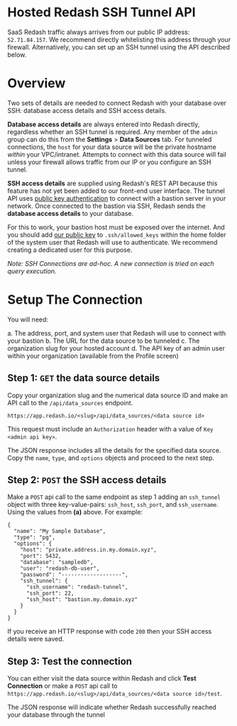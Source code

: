 Hosted Redash SSH Tunnel API
============================

SaaS Redash traffic always arrives from our public IP address:
`52.71.84.157`. We recommend directly whitelisting this address through
your firewall. Alternatively, you can set up an SSH tunnel using the API
described below.

Overview
========

Two sets of details are needed to connect Redash with your database over
SSH: database access details and SSH access details.

**Database access details** are always entered into Redash directly,
regardless whether an SSH tunnel is required. Any member of the `admin`
group can do this from the **Settings** > **Data Sources** tab. For
tunneled connections, the `host` for your data source will be the
private hostname *within* your VPC/intranet. Attempts to connect with
this data source will fail unless your firewall allows traffic from our
IP or you configure an SSH tunnel.

**SSH access details** are supplied using Redash's REST API because this
feature has not yet been added to our front-end user interface. The
tunnel API uses [public key
authentication](https://tools.ietf.org/html/rfc4716) to connect with a
bastion server in your network. Once connected to the bastion via SSH,
Redash sends the **database access details** to your database.

For this to work, your bastion host must be exposed over the internet.
And you should add [our public
key](https://arikfr.keybase.pub/redash_ssh_key.pub) to
`.ssh/allowed_keys` within the home folder of the system user that
Redash will use to authenticate. We recommend creating a dedicated user
for this purpose.

*Note: SSH Connections are ad-hoc. A new connection is tried on each
query execution.*

Setup The Connection
====================

You will need:

a.  The address, port, and system user that Redash will use to connect
    with your bastion
b.  The URL for the data source to be tunneled
c.  The organization slug for your hosted account
d.  The API key of an admin user within your organization (available
    from the Profile screen)

Step 1: `GET` the data source details
-------------------------------------

Copy your organization slug and the numerical data source ID and make an
API call to the `/api/data_sources` endpoint.

`https://app.redash.io/<slug>/api/data_sources/<data source id>`

This request must include an `Authorization` header with a value of
`Key <admin api key>`.

The JSON response includes all the details for the specified data
source. Copy the `name`, `type`, and `options` objects and proceed to
the next step.

Step 2: `POST` the SSH access details
-------------------------------------

Make a `POST` api call to the same endpoint as step 1 adding an
`ssh_tunnel` object with three key-value-pairs: `ssh_host`, `ssh_port`,
and `ssh_username`. Using the values from **(a)** above. For example:

    {
      "name": "My Sample Database",
      "type": "pg",
      "options": {
        "host": "private.address.in.my.domain.xyz",
        "port": 5432,
        "database": "sampledb",
        "user": "redash-db-user",
        "password": "-------------------",
        "ssh_tunnel": {
          "ssh_username": "redash-tunnel",
          "ssh_port": 22,
          "ssh_host": "bastion.my.domain.xyz"
        }
      }
    }

If you receive an HTTP response with code `200` then your SSH access
details were saved.

Step 3: Test the connection
---------------------------

You can either visit the data source within Redash and click **Test
Connection** or make a `POST` api call to
`https://app.redash.io/<slug>/api/data_sources/<data source id>/test`.

The JSON response will indicate whether Redash successfully reached your
database through the tunnel
